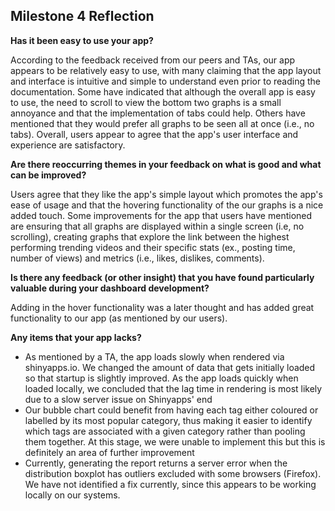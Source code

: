 ## Milestone 4 Reflection

**Has it been easy to use your app?**

According to the feedback received from our peers and TAs, our app appears to be relatively easy to use, with many claiming that the app layout and interface is intuitive and simple to understand even prior to reading the documentation. Some have indicated that although the overall app is easy to use, the need to scroll to view the bottom two graphs is a small annoyance and that the implementation of tabs could help. Others have mentioned that they would prefer all graphs to be seen all at once (i.e., no tabs). Overall, users appear to agree that the app's user interface and experience are satisfactory.

**Are there reoccurring themes in your feedback on what is good and what can be improved?**

Users agree that they like the app's simple layout which promotes the app's ease of usage and that the hovering functionality of the our graphs is a nice added touch. Some improvements for the app that users have mentioned are ensuring that all graphs are displayed within a single screen (i.e, no scrolling), creating graphs that explore the link between the highest performing trending videos and their specific stats (ex., posting time, number of views) and metrics (i.e., likes, dislikes, comments).

**Is there any feedback (or other insight) that you have found particularly valuable during your dashboard development?**

Adding in the hover functionality was a later thought and has added great functionality to our app (as mentioned by our users).

**Any items that your app lacks?**

-   As mentioned by a TA, the app loads slowly when rendered via shinyapps.io. We changed the amount of data that gets initially loaded so that startup is slightly improved. As the app loads quickly when loaded locally, we concluded that the lag time in rendering is most likely due to a slow server issue on Shinyapps' end
-   Our bubble chart could benefit from having each tag either coloured or labelled by its most popular category, thus making it easier to identify which tags are associated with a given category rather than pooling them together. At this stage, we were unable to implement this but this is definitely an area of further improvement
-   Currently, generating the report returns a server error when the distribution boxplot has outliers excluded with some browsers (Firefox). We have not identified a fix currently, since this appears to be working locally on our systems.